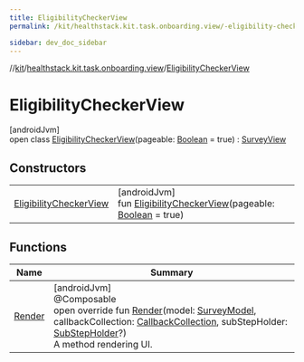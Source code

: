```yaml
---
title: EligibilityCheckerView
permalink: /kit/healthstack.kit.task.onboarding.view/-eligibility-checker-view/index.html

sidebar: dev_doc_sidebar
---
```

//[kit](../../../index.html)/[healthstack.kit.task.onboarding.view](../index.html)/[EligibilityCheckerView](index.html)



# EligibilityCheckerView



[androidJvm]\
open class [EligibilityCheckerView](index.html)(pageable: [Boolean](https://kotlinlang.org/api/latest/jvm/stdlib/kotlin/-boolean/index.html) = true) : [SurveyView](../../healthstack.kit.task.survey.view/-survey-view/index.html)



## Constructors


| | |
|---|---|
| [EligibilityCheckerView](-eligibility-checker-view.html) | [androidJvm]<br>fun [EligibilityCheckerView](-eligibility-checker-view.html)(pageable: [Boolean](https://kotlinlang.org/api/latest/jvm/stdlib/kotlin/-boolean/index.html) = true) |


## Functions


| Name | Summary |
|---|---|
| [Render](../../healthstack.kit.task.survey.view/-survey-view/-render.html) | [androidJvm]<br>@Composable<br>open override fun [Render](../../healthstack.kit.task.survey.view/-survey-view/-render.html)(model: [SurveyModel](../../healthstack.kit.task.survey.model/-survey-model/index.html), callbackCollection: [CallbackCollection](../../healthstack.kit.task.base/-callback-collection/index.html), subStepHolder: [SubStepHolder](../../healthstack.kit.task.survey.question/-sub-step-holder/index.html)?)<br>A method rendering UI. |

